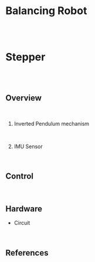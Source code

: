 <!--
추가해야 할 것
1. 밸런싱 로봇 개요
2. 제어 블록선도
3. 하드웨어 설명
    기구물
    회로도
    각 부품 설명
4. 참조한 것들
    상보필터 알고리즘
    STM32 문서(프로그래밍 메뉴얼, 데이터시트)
    OScopeCtrl Class 라이브러리
    상민이형 WizFi 설정 메뉴얼
    논문들...
-->

# Balancing Robot

<br>
<br>

# Stepper

<br>
<br>

## Overview

<br>

1. Inverted Pendulum mechanism

<br>

2. IMU Sensor

<br>

## Control
<!--
제어 블록선도 그림
-->

<br>

## Hardware

- Circuit

<br>

## References

<br>
